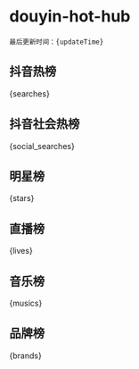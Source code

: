 # douyin-hot-hub

`最后更新时间：{updateTime}`

## 抖音热榜

{searches}

## 抖音社会热榜

{social_searches}

## 明星榜

{stars}

## 直播榜

{lives}

## 音乐榜

{musics}

## 品牌榜

{brands}
